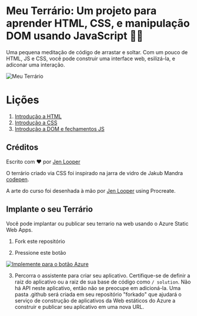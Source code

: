# Meu Terrário: Um projeto para aprender HTML, CSS, e manipulação  DOM usando JavaScript 🌵🌱

Uma pequena meditação de código de arrastar e soltar. Com um pouco de HTML, JS e CSS, você pode construir uma interface web, esilizá-la, e adiconar uma interação.

![Meu Terrário](images/screenshot_gray.png)

# Lições

1. [Introdução a HTML](../1-intro-to-html/README.md)
2. [Introdução a CSS](../2-intro-to-css/README.md)
3. [Introdução a DOM e fechamentos JS](../3-intro-to-DOM-and-closures/README.md)

## Créditos

Escrito com ♥️  por [Jen Looper](https://www.twitter.com/jenlooper)

O terrário criado via CSS foi inspirado na jarra de vidro de Jakub Mandra [codepen](https://codepen.io/Rotarepmi/pen/rjpNZY).

A arte do curso foi desenhada à mão por [Jen Looper](http://jenlooper.com) using Procreate.

## Implante o seu Terrário

Você pode implantar ou publicar seu terrario na web usando o Azure Static Web Apps.

1. Fork este repositório

2. Pressione este botão

[![Implemente para  o botão Azure](https://aka.ms/deploytoazurebutton)](https://portal.azure.com/?feature.customportal=false&WT.mc_id=academic-13441-cxa#create/Microsoft.StaticApp)

3. Percorra o assistente para criar seu aplicativo. Certifique-se de definir a raiz do aplicativo ou a raiz de sua base de código como `/ solution`. Não há API neste aplicativo, então não se preocupe em adicioná-la. Uma pasta .github será criada em seu repositório "forkado" que ajudará o serviço de construção de aplicativos da Web estáticos do Azure a construir e publicar seu aplicativo em uma nova URL.
